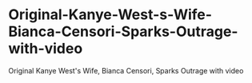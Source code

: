 # Original-Kanye-West-s-Wife-Bianca-Censori-Sparks-Outrage-with-video
Original Kanye West's Wife, Bianca Censori, Sparks Outrage with video
